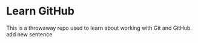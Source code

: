 # Learn GitHub

This is a throwaway repo used to learn about working with Git and GitHub.
add new sentence
